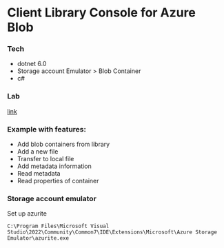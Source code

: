 # Client Library Console for Azure Blob

### Tech
- dotnet 6.0
- Storage account Emulator > Blob Container
- c#

### Lab
[link](https://learn.microsoft.com/en-us/training/modules/work-azure-blob-storage/3-develop-blob-storage-dotnet)

### Example with features:
- Add blob containers from library
- Add a new file
- Transfer to local file 
- Add metadata information
- Read metadata
- Read properties of container

### Storage account emulator
Set up azurite
```
C:\Program Files\Microsoft Visual Studio\2022\Community\Common7\IDE\Extensions\Microsoft\Azure Storage Emulator\azurite.exe
```
